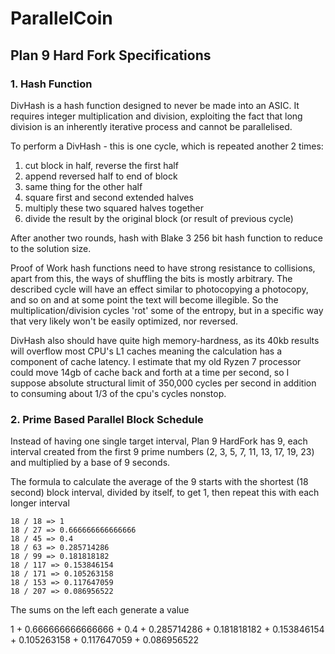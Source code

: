 # ParallelCoin

## Plan 9 Hard Fork Specifications

### 1. Hash Function

DivHash is a hash function designed to never be made into an ASIC. It 
requires integer multiplication and division, exploiting the fact that long 
division is an inherently iterative process and cannot be parallelised.

To perform a DivHash - this is one cycle, which is repeated another 2 times:

1. cut block in half, reverse the first half
2. append reversed half to end of block
3. same thing for the other half
4. square first and second extended halves
5. multiply these two squared halves together
6. divide the result by the original block (or result of previous cycle)

After another two rounds, hash with Blake 3 256 bit hash function to reduce to 
the solution size.

Proof of Work hash functions need to have strong resistance to collisions, 
apart from this, the ways of shuffling the bits is mostly arbitrary. The 
described cycle will have an effect similar to photocopying a photocopy, and 
so on and at some point the text will become illegible. So the 
multiplication/division cycles 'rot' some of the entropy, but in a specific 
way that very likely won't be easily optimized, nor reversed.

DivHash also should have quite high memory-hardness, as its 40kb results 
will overflow most CPU's L1 caches meaning the calculation has a component 
of cache latency. I estimate that my old Ryzen 7 processor could move 14gb 
of cache back and forth at a time per second, so I suppose absolute 
structural limit of 350,000 cycles per second in addition to consuming about 
1/3 of the cpu's cycles nonstop.

### 2. Prime Based Parallel Block Schedule

Instead of having one single target interval, Plan 9 HardFork has 9, each 
interval created from the first 9 prime numbers (2, 3, 5, 7, 11, 13, 17, 19, 
23) and multiplied by a base of 9 seconds.

The formula to calculate the average of the 9 starts with the shortest (18 
second) block interval, divided by itself, to get 1, then repeat this with 
each longer interval

    18 / 18 => 1
    18 / 27 => 0.666666666666666
    18 / 45 => 0.4
    18 / 63 => 0.285714286
    18 / 99 => 0.181818182
    18 / 117 => 0.153846154
    18 / 171 => 0.105263158
    18 / 153 => 0.117647059
    18 / 207 => 0.086956522

The sums on the left each generate a value


1 + 0.666666666666666 + 0.4 + 0.285714286 + 0.181818182 + 0.153846154 + 0.105263158 + 0.117647059 + 0.086956522  
